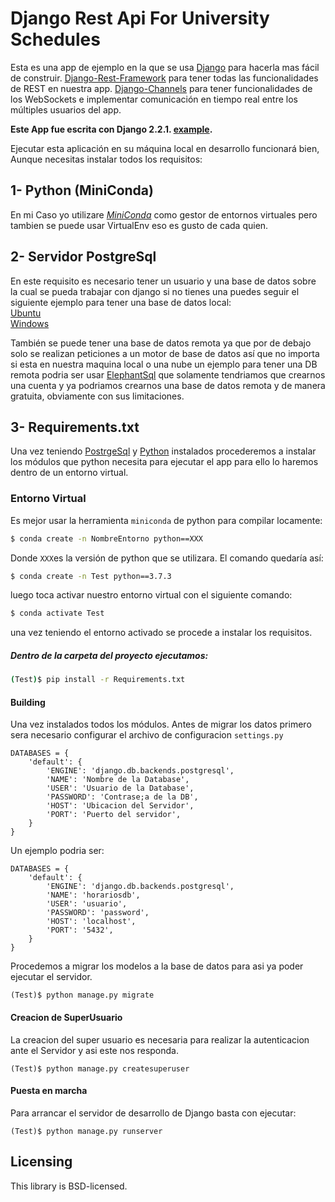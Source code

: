 # Django Rest Api For University Schedules

Esta es una app de ejemplo en la que se usa
[Django](https://www.djangoproject.com/) para hacerla mas fácil de construir.
[Django-Rest-Framework](https://www.django-rest-framework.org/) para tener todas las funcionalidades de REST en nuestra app.
[Django-Channels](https://channels.readthedocs.io/en/latest/) para tener funcionalidades de los WebSockets e implementar comunicación en tiempo real entre los múltiples usuarios del app.

**Este App fue escrita con Django 2.2.1.
[example](https://gitlab.com/mareasperez7/horarios).**


Ejecutar esta aplicación en su máquina local en desarrollo funcionará
bien, Aunque necesitas instalar todos los requisitos:
## 1- Python (MiniConda)
En mi Caso yo utilizare [*MiniConda*](https://hcosta.github.io/instalardjango.com/) como gestor de entornos virtuales pero tambien se puede usar VirtualEnv eso es gusto de cada quien.  
## 2- Servidor PostgreSql
En este requisito es necesario tener un usuario y una base de datos sobre la cual se pueda trabajar con django si no tienes una puedes seguir el siguiente ejemplo para tener una base de datos local:
<br>
[Ubuntu](https://medium.com/crehana/creaci%C3%B3n-de-usuario-en-postgresql-10-4-y-ubuntu-18-04-9e80fe077f7e) 
<br>
[Windows](https://parzibyte.me/blog/2019/04/05/instalar-postgresql-11-windows/)
<br>

También se puede tener una base de datos remota ya que por de debajo solo se realizan peticiones a un motor de base de datos así que no importa si esta en nuestra maquina local o una nube un ejemplo para tener una DB remota podria ser usar [ElephantSql](https://www.elephantsql.com/)  que solamente tendriamos que crearnos una cuenta y ya podriamos crearnos una base de datos remota y de manera gratuita, obviamente con sus limitaciones.
## 3- Requirements.txt
Una vez teniendo [PostrgeSql](https://gitlab.com/mareasperez7/horarios/blob/master/README.md#3-requirementstxt) y [ Python](https://gitlab.com/mareasperez7/horarios/blob/master/README.md#1-python-miniconda) instalados procederemos a instalar los módulos que python necesita para ejecutar el app para ello lo haremos dentro de un entorno virtual.
### Entorno Virtual

  
Es mejor usar la herramienta `miniconda` de python para compilar locamente:

```sh
$ conda create -n NombreEntorno python==XXX
```
Donde `XXX`es la versión de python que se utilizara. El comando quedaría así:
```sh
$ conda create -n Test python==3.7.3
```
luego toca activar nuestro entorno virtual con el siguiente comando:
```sh
$ conda activate Test
```
una vez teniendo el entorno activado se procede a instalar los requisitos.
##### Dentro de la carpeta del proyecto ejecutamos:
```sh
(Test)$ pip install -r Requirements.txt
```
#### Building

Una vez instalados todos los módulos. 
Antes de migrar los datos primero sera necesario configurar el archivo de configuracion `settings.py`
```
DATABASES = {
    'default': {
        'ENGINE': 'django.db.backends.postgresql',
        'NAME': 'Nombre de la Database',
        'USER': 'Usuario de la Database',
        'PASSWORD': 'Contrase;a de la DB',
        'HOST': 'Ubicacion del Servidor',
        'PORT': 'Puerto del servidor',
    }
}
``` 
Un ejemplo podria ser:
```
DATABASES = {
    'default': {
        'ENGINE': 'django.db.backends.postgresql',
        'NAME': 'horariosdb',
        'USER': 'usuario',
        'PASSWORD': 'password',
        'HOST': 'localhost',
        'PORT': '5432',
    }
}
```
Procedemos a migrar los modelos a la base de datos para asi ya poder ejecutar el servidor.
```
(Test)$ python manage.py migrate
```
#### Creacion de SuperUsuario
La creacion del super usuario es necesaria para realizar la autenticacion ante el Servidor y asi este nos responda.
```
(Test)$ python manage.py createsuperuser
```

#### Puesta en marcha
Para arrancar el servidor de desarrollo de Django basta con ejecutar:
```
(Test)$ python manage.py runserver
```


## Licensing

This library is BSD-licensed.